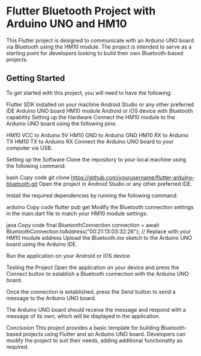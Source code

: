 # Flutter Bluetooth Project with Arduino UNO and HM10
This Flutter project is designed to communicate with an Arduino UNO board via Bluetooth using the HM10 module. The project is intended to serve as a starting point for developers looking to build their own Bluetooth-based projects.

## Getting Started
To get started with this project, you will need to have the following:

Flutter SDK installed on your machine
Android Studio or any other preferred IDE
Arduino UNO board
HM10 module
Android or iOS device with Bluetooth capability
Setting up the Hardware
Connect the HM10 module to the Arduino UNO board using the following pins:

HM10 VCC to Arduino 5V
HM10 GND to Arduino GND
HM10 RX to Arduino TX
HM10 TX to Arduino RX
Connect the Arduino UNO board to your computer via USB.

Setting up the Software
Clone the repository to your local machine using the following command:

bash
Copy code
git clone https://github.com/yourusername/flutter-arduino-bluetooth.git
Open the project in Android Studio or any other preferred IDE.

Install the required dependencies by running the following command:

arduino
Copy code
flutter pub get
Modify the Bluetooth connection settings in the main.dart file to match your HM10 module settings:

java
Copy code
final BluetoothConnection connection = await BluetoothConnection.toAddress("00:21:13:03:32:26"); // Replace with your HM10 module address
Upload the Bluetooth.ino sketch to the Arduino UNO board using the Arduino IDE.

Run the application on your Android or iOS device.

Testing the Project
Open the application on your device and press the Connect button to establish a Bluetooth connection with the Arduino UNO board.

Once the connection is established, press the Send button to send a message to the Arduino UNO board.

The Arduino UNO board should receive the message and respond with a message of its own, which will be displayed in the application.

Conclusion
This project provides a basic template for building Bluetooth-based projects using Flutter and an Arduino UNO board. Developers can modify the project to suit their needs, adding additional functionality as required.